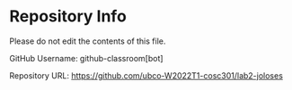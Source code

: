 # Repository Info
Please do not edit the contents of this file.

GitHub Username: github-classroom[bot]

Repository URL: https://github.com/ubco-W2022T1-cosc301/lab2-joloses
